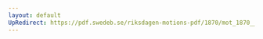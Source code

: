 ```yaml
---
layout: default
UpRedirect: https://pdf.swedeb.se/riksdagen-motions-pdf/1870/mot_1870__ak__00015/mot_1870__ak__00015_002.pdf
---
```

